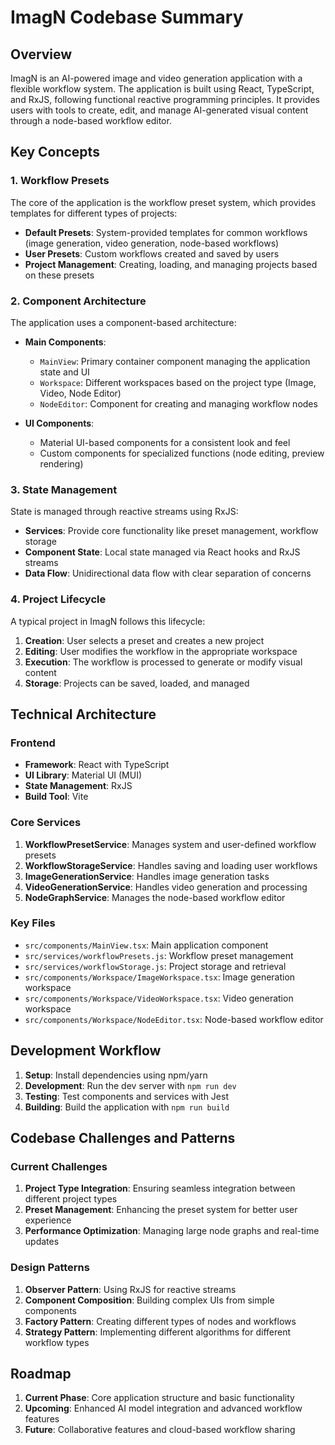 # ImagN Codebase Summary

## Overview

ImagN is an AI-powered image and video generation application with a flexible workflow system. The application is built using React, TypeScript, and RxJS, following functional reactive programming principles. It provides users with tools to create, edit, and manage AI-generated visual content through a node-based workflow editor.

## Key Concepts

### 1. Workflow Presets

The core of the application is the workflow preset system, which provides templates for different types of projects:

- **Default Presets**: System-provided templates for common workflows (image generation, video generation, node-based workflows)
- **User Presets**: Custom workflows created and saved by users
- **Project Management**: Creating, loading, and managing projects based on these presets

### 2. Component Architecture

The application uses a component-based architecture:

- **Main Components**: 
  - `MainView`: Primary container component managing the application state and UI
  - `Workspace`: Different workspaces based on the project type (Image, Video, Node Editor)
  - `NodeEditor`: Component for creating and managing workflow nodes
  
- **UI Components**:
  - Material UI-based components for a consistent look and feel
  - Custom components for specialized functions (node editing, preview rendering)

### 3. State Management

State is managed through reactive streams using RxJS:

- **Services**: Provide core functionality like preset management, workflow storage
- **Component State**: Local state managed via React hooks and RxJS streams
- **Data Flow**: Unidirectional data flow with clear separation of concerns

### 4. Project Lifecycle

A typical project in ImagN follows this lifecycle:

1. **Creation**: User selects a preset and creates a new project
2. **Editing**: User modifies the workflow in the appropriate workspace
3. **Execution**: The workflow is processed to generate or modify visual content
4. **Storage**: Projects can be saved, loaded, and managed

## Technical Architecture

### Frontend

- **Framework**: React with TypeScript
- **UI Library**: Material UI (MUI)
- **State Management**: RxJS
- **Build Tool**: Vite

### Core Services

1. **WorkflowPresetService**: Manages system and user-defined workflow presets
2. **WorkflowStorageService**: Handles saving and loading user workflows
3. **ImageGenerationService**: Handles image generation tasks
4. **VideoGenerationService**: Handles video generation and processing
5. **NodeGraphService**: Manages the node-based workflow editor

### Key Files

- `src/components/MainView.tsx`: Main application component
- `src/services/workflowPresets.js`: Workflow preset management
- `src/services/workflowStorage.js`: Project storage and retrieval
- `src/components/Workspace/ImageWorkspace.tsx`: Image generation workspace
- `src/components/Workspace/VideoWorkspace.tsx`: Video generation workspace
- `src/components/Workspace/NodeEditor.tsx`: Node-based workflow editor

## Development Workflow

1. **Setup**: Install dependencies using npm/yarn
2. **Development**: Run the dev server with `npm run dev`
3. **Testing**: Test components and services with Jest
4. **Building**: Build the application with `npm run build`

## Codebase Challenges and Patterns

### Current Challenges

1. **Project Type Integration**: Ensuring seamless integration between different project types
2. **Preset Management**: Enhancing the preset system for better user experience
3. **Performance Optimization**: Managing large node graphs and real-time updates

### Design Patterns

1. **Observer Pattern**: Using RxJS for reactive streams
2. **Component Composition**: Building complex UIs from simple components
3. **Factory Pattern**: Creating different types of nodes and workflows
4. **Strategy Pattern**: Implementing different algorithms for different workflow types

## Roadmap

1. **Current Phase**: Core application structure and basic functionality
2. **Upcoming**: Enhanced AI model integration and advanced workflow features
3. **Future**: Collaborative features and cloud-based workflow sharing 